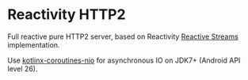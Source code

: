 # Reactivity HTTP2

Full reactive pure HTTP2 server, based on Reactivity [Reactive Streams](http://www.reactive-streams.org/) implementation.

Use [kotlinx-coroutines-nio](https://github.com/Kotlin/kotlinx.coroutines/tree/master/integration/kotlinx-coroutines-nio) for asynchronous IO on JDK7+ (Android API level 26).

